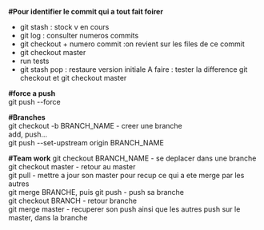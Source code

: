<strong>#Pour identifier le commit qui a tout fait foirer </strong>
- git stash : stock v en cours
- git log : consulter numeros commits
- git checkout + numero commit :on revient sur les files de ce commit
- git checkout master
- run tests
- git stash pop : restaure version initiale
A faire : tester la difference git checkout et git checkout master

<strong>#force a push</strong> \
git push --force

<strong>#Branches</strong> \
git checkout -b BRANCH_NAME - creer une branche\
add, push... \
git push --set-upstream origin BRANCH_NAME

<strong>#Team work</strong> 
git checkout BRANCH_NAME - se deplacer dans une branche \
git checkout master - retour au master \
git pull - mettre a jour son master pour recup ce qui a ete merge par les autres \
git merge BRANCHE, puis git push - push sa branche \
git checkout BRANCH - retour branche \
git merge master - recuperer son push ainsi que les autres push sur le master, dans la branche
